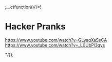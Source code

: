 
;__c(function(){/*!

# Hacker Pranks

https://www.youtube.com/watch?v=GLyaqXaSsCA   
https://www.youtube.com/watch?v=_L0UbPl3qys

[//]: # (@~|more_hacker-pranks|~@)

*/});
